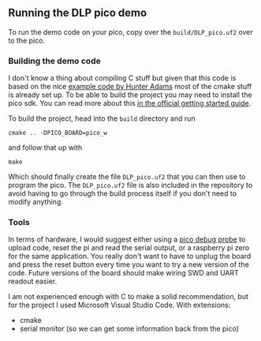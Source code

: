 ## Running the DLP pico demo

To run the demo code on your pico, copy over the `build/DLP_pico.uf2` over to the pico.

### Building the demo code

I don't know a thing about compiling C stuff but given that this code is based on the nice [example code by Hunter Adams](https://vanhunteradams.com/Pico/VGA/VGA.html) most of the cmake stuff is already set up. To be able to build the project you may need to install the pico sdk. You can read more about this [in the official getting started guide](https://datasheets.raspberrypi.com/pico/getting-started-with-pico.pdf).

To build the project, head into the `build` directory and run

```
cmake .. -DPICO_BOARD=pico_w
```

and follow that up with 

```
make
```

Which should finally create the file `DLP_pico.uf2` that you can then use to program the pico. The `DLP_pico.uf2` file is also included in the repository to avoid having to go through the build process itself if you don't need to modify anything.

### Tools

In terms of hardware, I would suggest either using a [pico debug probe](https://www.raspberrypi.com/products/debug-probe/) to upload code, reset the pi and read the serial output, or a raspberry pi zero for the same application. You really don't want to have to unplug the board and press the reset button every time you want to try a new version of the code. Future versions of the board should make wiring SWD and UART readout easier.

I am not experienced enough with C to make a solid recommendation, but for the project I used Microsoft Visual Studio Code. With extensions:

* cmake
* serial monitor  (so we can get some information back from the pico)

